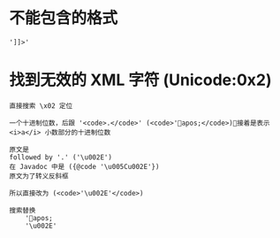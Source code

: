 # 不能包含的格式
    ']]>'

    
# 找到无效的 XML 字符 (Unicode:0x2)
    直接搜索 \x02 定位
    
    一个十进制位数，后跟 '<code>.</code>' (<code>'apos;</code>)，接着是表示 <i>a</i> 小数部分的十进制位数
    
    原文是
    followed by '.' ('\u002E')
    在 Javadoc 中是 ({@code '\u005Cu002E'})
    原文为了转义反斜框
    
    所以直接改为 (<code>'\u002E'</code>)
    
    搜索替换
        'apos;
        '\u002E'